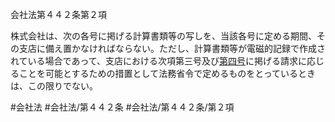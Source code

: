 会社法第４４２条第２項

株式会社は、次の各号に掲げる計算書類等の写しを、当該各号に定める期間、その支店に備え置かなければならない。ただし、計算書類等が電磁的記録で作成されている場合であって、支店における次項第三号及び[第四号](会社法＿＿＿＿第４４２条第２項第４号)に掲げる請求に応じることを可能とするための措置として法務省令で定めるものをとっているときは、この限りでない。

#会社法
#会社法/第４４２条
#会社法/第４４２条/第２項
